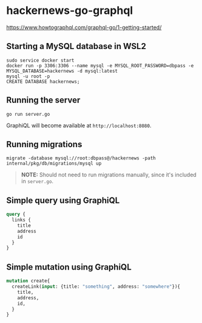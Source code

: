# hackernews-go-graphql
https://www.howtographql.com/graphql-go/1-getting-started/

## Starting a MySQL database in WSL2

```shell
sudo service docker start
docker run -p 3306:3306 --name mysql -e MYSQL_ROOT_PASSWORD=dbpass -e MYSQL_DATABASE=hackernews -d mysql:latest
mysql -u root -p
CREATE DATABASE hackernews;
```

## Running the server

```shell
go run server.go
```

GraphiQL will become available at `http://localhost:8080`.

## Running migrations

```shell
migrate -database mysql://root:dbpass@/hackernews -path internal/pkg/db/migrations/mysql up
```

> __NOTE:__ Should not need to run migrations manually, since it's included in `server.go`.

## Simple query using GraphiQL

```graphql
query {
  links {
    title
    address
    id
  }
}
```

## Simple mutation using GraphiQL

```graphql
mutation create{
  createLink(input: {title: "something", address: "somewhere"}){
    title,
    address,
    id,
  }
}
```